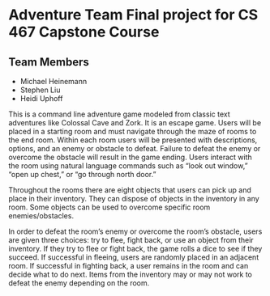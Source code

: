 # Adventure Team Final project for CS 467 Capstone Course

## Team Members
* Michael Heinemann
* Stephen Liu
* Heidi Uphoff

This is a command line adventure game modeled from classic text adventures like Colossal Cave and Zork. It is an escape game. Users will be placed in a starting room and must navigate through the maze of rooms to the end room. Within each room users will be presented with descriptions,  options, and an enemy or obstacle to defeat. Failure to defeat the enemy or overcome the obstacle will result in the game ending. Users interact with the room using natural language commands such as “look out window,” “open up chest,” or “go through north door.” 

Throughout the rooms there are eight objects that users can pick up and place in their inventory. They can dispose of objects in the inventory in any room. Some objects can be used to overcome specific room enemies/obstacles. 

In order to defeat the room’s enemy or overcome the room’s obstacle, users are given three choices: try to flee, fight back, or use an object from their inventory. If they try to flee or fight back, the game rolls a dice to see if they succeed. If successful in fleeing, users are randomly placed in an adjacent room. If successful in fighting back, a user remains in the room and can decide what to do next. Items from the inventory may or may not work to defeat the enemy depending on the room. 
